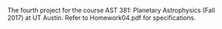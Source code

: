 The fourth project for the course AST 381: Planetary Astrophysics (Fall 2017) at UT Austin. Refer to Homework04.pdf for specifications.
